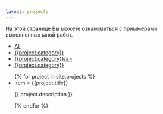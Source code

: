 ```yaml
---
layout: projects
---
```


На этой странице Вы можете ознакомиться с приммерами выполненных мной работ.


<div uk-filter="target: .js-filter">

<ul class="uk-subnav uk-subnav-pill">
        <li class="uk-active" uk-filter-control><a href="#">All</a></li>
        <li uk-filter-control="[data-color='white']"><a href="#">{{project.category}}</a></li>
        <li uk-filter-control="[data-color='blue']"><a href="#">{{project.category}}/a></li>
        <li uk-filter-control="[data-color='black']"><a href="#">{{project.category}}</a></li>
</ul>

<ul class="js-filter uk-child-width-1-2 uk-child-width-1-3@m uk-text-center" uk-grid>
        {% for project in site.projects %}
        <li data-color="white">
            <div class="uk-card uk-card-default uk-card-body">Item = {{project.title}}</div>
            <p>{{ project.description }}</p>
        </li>
        {% endfor %}
 </ul>

</div>
